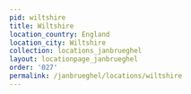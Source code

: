 ```yaml
---
pid: wiltshire
title: Wiltshire
location_country: England
location_city: Wiltshire
collection: locations_janbrueghel
layout: locationpage_janbrueghel
order: '027'
permalink: /janbrueghel/locations/wiltshire
---
```

